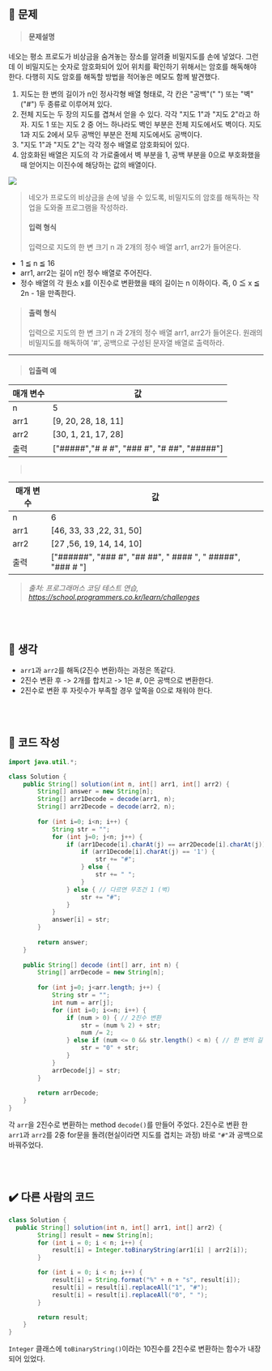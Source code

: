## 🚩 문제
><h4>문제설명</h4>
>
네오는 평소 프로도가 비상금을 숨겨놓는 장소를 알려줄 비밀지도를 손에 넣었다. 그런데 이 비밀지도는 숫자로 암호화되어 있어 위치를 확인하기 위해서는 암호를 해독해야 한다. 다행히 지도 암호를 해독할 방법을 적어놓은 메모도 함께 발견했다.
>
1. 지도는 한 변의 길이가 n인 정사각형 배열 형태로, 각 칸은 "공백"(" ") 또는 "벽"("#") 두 종류로 이루어져 있다.
2. 전체 지도는 두 장의 지도를 겹쳐서 얻을 수 있다. 각각 "지도 1"과 "지도 2"라고 하자. 지도 1 또는 지도 2 중 어느 하나라도 벽인 부분은 전체 지도에서도 벽이다. 지도 1과 지도 2에서 모두 공백인 부분은 전체 지도에서도 공백이다.
3. "지도 1"과 "지도 2"는 각각 정수 배열로 암호화되어 있다.
4. 암호화된 배열은 지도의 각 가로줄에서 벽 부분을 1, 공백 부분을 0으로 부호화했을 때 얻어지는 이진수에 해당하는 값의 배열이다.
>
![](https://velog.velcdn.com/images/kimbad1992/post/b37830a5-874d-4096-b598-d027bf0caf41/image.png)
>네오가 프로도의 비상금을 손에 넣을 수 있도록, 비밀지도의 암호를 해독하는 작업을 도와줄 프로그램을 작성하라.
>
><h4>입력 형식</h4>
>입력으로 지도의 한 변 크기 n 과 2개의 정수 배열 arr1, arr2가 들어온다.
>
* 1 ≦ n ≦ 16
* arr1, arr2는 길이 n인 정수 배열로 주어진다.
* 정수 배열의 각 원소 x를 이진수로 변환했을 때의 길이는 n 이하이다. 즉, 0 ≦ x ≦ 2n - 1을 만족한다.
>
><h4>출력 형식</h4>
>
>입력으로 지도의 한 변 크기 n 과 2개의 정수 배열 arr1, arr2가 들어온다.
>원래의 비밀지도를 해독하여 '#', 공백으로 구성된 문자열 배열로 출력하라.
>
----
><h4>입출력 예</h4>
>
|**매개 변수**|**값**|
|---|---|
|n|5|
|arr1|\[9, 20, 28, 18, 11]|
|arr2|\[30, 1, 21, 17, 28]|
|출력|\["#####","# # #", "### #", "# ##", "#####"]|
><br>
>
|**매개 변수**|**값**|
|---|---|
|n|6|
|arr1|\[46, 33, 33 ,22, 31, 50]
|arr2|\[27 ,56, 19, 14, 14, 10]
|출력|\["######", "### #", "## ##", " #### ", " #####", "### # "]
>
>_출처: 프로그래머스 코딩 테스트 연습, https://school.programmers.co.kr/learn/challenges_

<br>
<br>

## 🌌 생각

* `arr1`과 `arr2`를 해독(2진수 변환)하는 과정은 똑같다.
* 2진수 변환 후 -> 2개를 합치고 -> 1은 #, 0은 공백으로 변환한다.
* 2진수로 변환 후 자릿수가 부족할 경우 앞쪽을 0으로 채워야 한다.

 <br>
 <br>
 
## 📝 코드 작성

```java
import java.util.*;

class Solution {
    public String[] solution(int n, int[] arr1, int[] arr2) {
        String[] answer = new String[n];
        String[] arr1Decode = decode(arr1, n);
        String[] arr2Decode = decode(arr2, n);
        
        for (int i=0; i<n; i++) {
            String str = "";
            for (int j=0; j<n; j++) {
                if (arr1Decode[i].charAt(j) == arr2Decode[i].charAt(j)) {
                    if (arr1Decode[i].charAt(j) == '1') {
                        str += "#";
                    } else {
                        str += " ";
                    }
                } else { // 다르면 무조건 1 (벽)
                    str += "#";
                }
            }
            answer[i] = str;
        }
        
        return answer;
    }
    
    public String[] decode (int[] arr, int n) {
        String[] arrDecode = new String[n];
        
        for (int j=0; j<arr.length; j++) {
            String str = "";
            int num = arr[j];
            for (int i=0; i<=n; i++) {
                if (num > 0) { // 2진수 변환
                    str = (num % 2) + str;
                    num /= 2;
                } else if (num <= 0 && str.length() < n) { // 한 변의 길이 맞추기
                    str = "0" + str;
                }
            }
            arrDecode[j] = str;
        }
        
        return arrDecode;
    }
}
````
각 `arr`을 2진수로 변환하는 method `decode()`를 만들어 주었다.
2진수로 변환 한 `arr1`과 `arr2`를 2중 for문을 돌려(현실이라면 지도를 겹치는 과정)
바로 `"#"`과 공백으로 바꿔주었다.


<br>
<br>

## ✔️ 다른 사람의 코드
```java
class Solution {
  public String[] solution(int n, int[] arr1, int[] arr2) {
        String[] result = new String[n];
        for (int i = 0; i < n; i++) {
            result[i] = Integer.toBinaryString(arr1[i] | arr2[i]);
        }

        for (int i = 0; i < n; i++) {
            result[i] = String.format("%" + n + "s", result[i]);
            result[i] = result[i].replaceAll("1", "#");
            result[i] = result[i].replaceAll("0", " ");
        }

        return result;
    }
}
```
`Integer` 클래스에 `toBinaryString()`이라는 10진수를 2진수로 변환하는 함수가 내장되어 있었다.